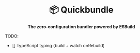 <div align="center">
    <h1>📦 Quickbundle</h1>
    <strong>The zero-configuration bundler powered by ESBuild</strong>
</div>

TODO:

-   [] TypeScript typing (build + watch onRebuild)
